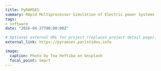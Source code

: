 ```yaml
---
title: PyRAMSES
summary: RApid Multiprocessor Simulation of Electric power Systems
tags:
- software
date: "2016-04-27T00:00:00Z"

# Optional external URL for project (replaces project detail page).
external_link: https://pyramses.paristidou.info

image:
  caption: Photo by Toa Heftiba on Unsplash
  focal_point: Smart
---
```

